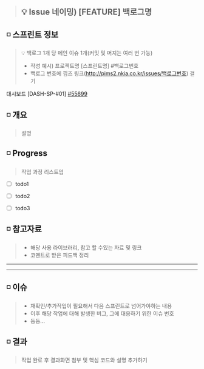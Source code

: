 > ## 💡 Issue 네이밍) [FEATURE] 백로그명 

## ◽ 스프린트 정보
> 💡 백로그 1개 당 메인 이슈 1개(커밋 및 머지는 여러 번 가능)    
>   - 작성 예시) 프로젝트명 [스프린트명] #백로그번호     
>   - 백로그 번호에 핌즈 링크(http://pims2.nkia.co.kr/issues/백로그번호) 걸기

대시보드 [DASH-SP-#01] [#55699](http://pims2.nkia.co.kr/issues/55699)


## ◽ 개요
> 설명


## ◽ Progress
> 작업 과정 리스트업   

- [ ] todo1   
- [ ] todo2    
- [ ] todo3


## ◽ 참고자료
> - 해당 사용 라이브러리, 참고 할 수있는 자료 및 링크
> - 코멘트로 받은 피드백 정리  


---
---
## ◽ 이슈
> - 재확인/추가작업이 필요해서 다음 스프린트로 넘어가야하는 내용
> - 이후 해당 작업에 대해 발생한 버그, 그에 대응하기 위한 이슈 번호
> - 등등...


## ◽ 결과
> 작업 완료 후 결과화면 첨부 및 핵심 코드와 설명 추가하기 
